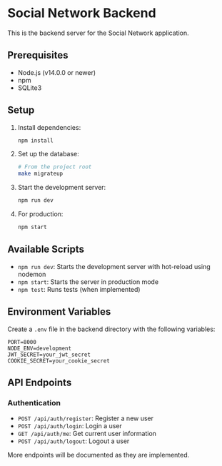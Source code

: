 # Social Network Backend

This is the backend server for the Social Network application.

## Prerequisites

- Node.js (v14.0.0 or newer)
- npm
- SQLite3

## Setup

1. Install dependencies:
   ```bash
   npm install
   ```

2. Set up the database:
   ```bash
   # From the project root
   make migrateup
   ```

3. Start the development server:
   ```bash
   npm run dev
   ```

4. For production:
   ```bash
   npm start
   ```

## Available Scripts

- `npm run dev`: Starts the development server with hot-reload using nodemon
- `npm start`: Starts the server in production mode
- `npm test`: Runs tests (when implemented)

## Environment Variables

Create a `.env` file in the backend directory with the following variables:

```
PORT=8000
NODE_ENV=development
JWT_SECRET=your_jwt_secret
COOKIE_SECRET=your_cookie_secret
```

## API Endpoints

### Authentication
- `POST /api/auth/register`: Register a new user
- `POST /api/auth/login`: Login a user
- `GET /api/auth/me`: Get current user information
- `POST /api/auth/logout`: Logout a user

More endpoints will be documented as they are implemented. 